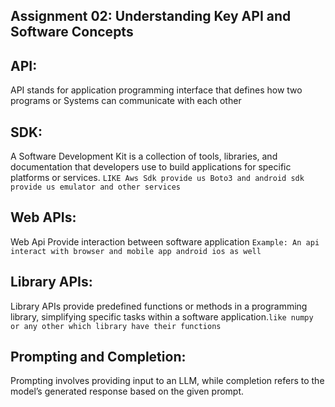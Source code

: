 ## Assignment 02: Understanding Key API and Software Concepts

## API: 
API stands for application programming interface that defines how two programs or 
Systems can communicate with each other
## SDK: 
A Software Development Kit is a collection of tools, libraries, and documentation that developers use to build applications for specific platforms or services.
`LIKE Aws Sdk provide us Boto3 and android sdk provide us emulator and other services`
## Web APIs: 
Web Api Provide interaction between software application
`Example: An api interact with browser and mobile app android ios as well`
## Library APIs:
 Library APIs provide predefined functions or methods in a programming library, simplifying specific tasks within a software application.`like numpy or any other which library have their functions`
## Prompting and Completion:
 Prompting involves providing input to an LLM, while completion refers to the model’s generated response based on the given prompt.
